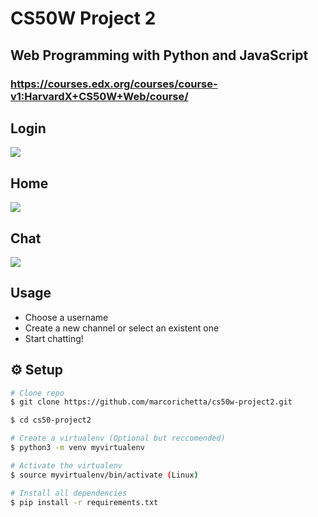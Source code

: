 # CS50W Project 2

## Web Programming with Python and JavaScript
### https://courses.edx.org/courses/course-v1:HarvardX+CS50W+Web/course/

## Login

![](https://i.imgur.com/veUhsDb.png)

## Home

![](https://i.imgur.com/masC7fx.png)

## Chat

![](https://i.imgur.com/iKhYyzA.png)

## Usage

* Choose a username
* Create a new channel or select an existent one
* Start chatting!

## :gear: Setup

```bash
# Clone repo
$ git clone https://github.com/marcorichetta/cs50w-project2.git

$ cd cs50-project2

# Create a virtualenv (Optional but reccomended)
$ python3 -m venv myvirtualenv

# Activate the virtualenv
$ source myvirtualenv/bin/activate (Linux)

# Install all dependencies
$ pip install -r requirements.txt
```
